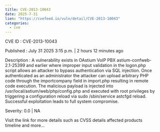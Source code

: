```yaml
--- 
title: CVE-2013-10043
date: 2025-7-31
lien: "https://cvefeed.io/vuln/detail/CVE-2013-10043"
categories:
  - cve
---
```


CVE ID : CVE-2013-10043

Published :  July 31
2025
3:15 p.m. | 2 hours
12 minutes ago

Description : A vulnerability exists in OAstium VoIP PBX astium-confweb-2.1-25399 and earlier
where improper input validation in the logon.php script allows an attacker to bypass authentication via SQL injection. Once authenticated as an administrator
the attacker can upload arbitrary PHP code through the importcompany field in import.php
resulting in remote code execution. The malicious payload is injected into /usr/local/astium/web/php/config.php and executed with root privileges by triggering a configuration reload via sudo /sbin/service astcfgd reload. Successful exploitation leads to full system compromise.

Severity: 0.0 | NA

Visit the link for more details
such as CVSS details
affected products
timeline
and more...

